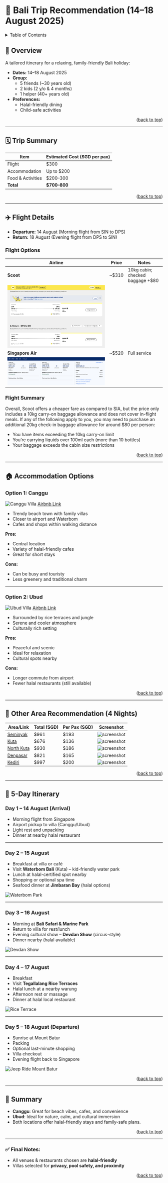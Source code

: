 <a name="itinerary-top"></a>

# 🌴 Bali Trip Recommendation (14–18 August 2025)

<!-- TABLE OF CONTENTS -->
<details>
  <summary>Table of Contents</summary>
  <ol>
    <li><a href="#-overview">Overview</a></li>
    <li><a href="#%EF%B8%8F-trip-summary">Trip Summary</a></li>
    <li><a href="#%EF%B8%8F-flight-details">Flight Details</a></li>
    <li><a href="#-accommodation-options">Accommodation Options</a></li>
    <li><a href="#-other-area-recommendation-4-nights">Other Area Recommendation</a></li>
    <li><a href="#-5-day-itinerary">5-Day Itinerary</a></li>
    <li><a href="#-summary">Summary</a></li>
  </ol>
</details>

## 🧳 Overview

A tailored itinerary for a relaxing, family-friendly Bali holiday:

- **Dates:** 14–18 August 2025  
- **Group:**  
  - 5 friends (~30 years old)  
  - 2 kids (2 y/o & 4 months)  
  - 1 helper (40+ years old)  
- **Preferences:**  
  - Halal-friendly dining   
  - Child-safe activities

<p align="right">(<a href="#itinerary-top">back to top</a>)</p>

---

## 🗓️ Trip Summary

| Item               | Estimated Cost (SGD per pax) |
|--------------------|------------------------------|
| Flight             | $300                         |
| Accommodation      | Up to $200                   |
| Food & Activities  | $200–300                     |
| **Total**          | **$700–800**                 |

<p align="right">(<a href="#itinerary-top">back to top</a>)</p>

---

## ✈️ Flight Details



- **Departure:** 14 August (Morning flight from SIN to DPS)  
- **Return:** 18 August (Evening flight from DPS to SIN)  

### Flight Options

| Airline             | Price   | Notes                               |
|---------------------|---------|-------------------------------------|
| **Scoot**           | ~$310   | 10kg cabin; checked baggage +$80    |
| ![ScootScreenshot](/img/scootItinerary.png) |||
| **Singapore Air**   | ~$520   | Full service                        |
| ![ScootScreenshot](/img/siaItinerary.png) |||

### Flight Summary
Overall, Scoot offers a cheaper fare as compared to SIA, but the price only includes a 10kg carry-on baggage allowance and does not cover in-flight meals. If any of the following apply to you, you may need to purchase an additional 20kg check-in baggage allowance for around $80 per person:

- You have items exceeding the 10kg carry-on limit
- You’re carrying liquids over 100ml each (more than 10 bottles)
- Your baggage exceeds the cabin size restrictions

<p align="right">(<a href="#itinerary-top">back to top</a>)</p>

---

## 🏠 Accommodation Options

### Option 1: **Canggu**
![Canggu Villa](https://a0.muscache.com/im/pictures/prohost-api/Hosting-927185776071070871/original/32483bfe-5290-4163-a759-0633c1215184.jpeg?im_w=1200)
[Airbnb Link](https://www.airbnb.co.uk/rooms/927185776071070871?check_out=2025-08-18&viralityEntryPoint=1&unique_share_id=2C8274FC-9D17-4AA1-9FE6-758F710844C5&slcid=544f34a93c8a4fadbfde58dfd5bc2399&infants=1&s=76&feature=share&children=1&adults=6&check_in=2025-08-14&channel=native&slug=Jwx8C4FH&source_impression_id=p3_1746340620_P3hsd24upWYCQAh1)

- Trendy beach town with family villas
- Closer to airport and Waterbom
- Cafes and shops within walking distance

**Pros:**
- Central location
- Variety of halal-friendly cafes
- Great for short stays

**Cons:**
- Can be busy and touristy
- Less greenery and traditional charm

---

### Option 2: **Ubud**
![Ubud Villa](https://a0.muscache.com/im/pictures/miso/Hosting-835377058282969699/original/8619be72-c51e-40b6-bfbf-f951a3caebae.jpeg?im_w=1200)
[Airbnb Link](https://www.airbnb.co.uk/rooms/835377058282969699?check_out=2025-08-18&viralityEntryPoint=1&unique_share_id=A5678B10-BEF8-4ADE-81D7-E80E05B9BE4C&slcid=e012bbaa6ab6422caa4eb204c6295d2c&infants=1&s=76&feature=share&children=1&adults=6&check_in=2025-08-14&channel=native&slug=RBwah0HK&source_impression_id=p3_1746341103_P3oIp1qJuHSe-bof)

- Surrounded by rice terraces and jungle
- Serene and cooler atmosphere
- Culturally rich setting

**Pros:**
- Peaceful and scenic
- Ideal for relaxation
- Cultural spots nearby

**Cons:**
- Longer commute from airport
- Fewer halal restaurants (still available)

<p align="right">(<a href="#itinerary-top">back to top</a>)</p>

---

## 🏡 Other Area Recommendation (4 Nights)

| Area/Link   | Total (SGD) | Per Pax (SGD) | Screenshot |
|-------------|-------------|---------------|------------|
| [Seminyak](https://www.airbnb.co.uk/rooms/14906111?check_out=2025-08-18&viralityEntryPoint=1&unique_share_id=905A4A90-795F-49FC-B778-F2EE93CFA501&slcid=f3d235dda4c74fb085370cce1f56ccb2&infants=1&s=76&feature=share&children=1&adults=6&check_in=2025-08-14&channel=native&slug=VrAmDc17)    | $961        | $193          | ![screenshot](https://a0.muscache.com/im/pictures/67affae6-fcc7-4b08-8f0a-ec6b55062054.jpg?im_w=960) |
| [Kuta](https://www.airbnb.co.uk/rooms/947395406018027428?check_out=2025-08-18&viralityEntryPoint=1&unique_share_id=ED27B441-FC51-4529-BC8D-956BAB6932F6&slcid=a60a9c415b2e4ec4b658f4d362f89ac6&infants=1&s=76&feature=share&children=1&adults=6&check_in=2025-08-14&channel=native&slug=V3RXsWja&source_impression_id=p3_1746341937_P3vDkYUwDY7QpoNT)        | $676        | $136          | ![screenshot](https://a0.muscache.com/im/pictures/miso/Hosting-947395406018027428/original/736c63f5-22a9-4223-ab42-2a4aa4e7b809.jpeg?im_w=960) |
| [North Kuta](https://www.airbnb.co.uk/rooms/1335249382102654108?check_out=2025-08-18&viralityEntryPoint=1&unique_share_id=AB5672FC-AB9A-4A6A-8382-9F740086DC30&slcid=482410f8fa52409b8d398b8bc56ebe41&infants=1&s=76&feature=share&children=1&adults=6&check_in=2025-08-14&channel=native&slug=OZJ83I6f)  | $930        | $186          | ![screenshot](https://a0.muscache.com/im/pictures/miso/Hosting-1335249382102654108/original/0338841e-f705-490c-8a16-1ea28df8c8c3.jpeg?im_w=960) |
| [Denpasar](https://www.airbnb.co.uk/rooms/1409115627495731168?check_out=2025-08-18&viralityEntryPoint=1&unique_share_id=CD5C5911-BCD0-4EF1-A521-7DC57AA62BE1&slcid=a43c309ab122440fa3225afc46cc244b&infants=1&s=76&feature=share&children=1&adults=6&check_in=2025-08-14&channel=native&slug=0q0NiVig&source_impression_id=p3_1746341828_P3_ReTS3HjEqWaGX)    | $821        | $165          | ![screenshot](https://a0.muscache.com/im/pictures/miso/Hosting-1409115627495731168/original/1a53dbd8-d2ab-410a-99a9-a772cb3785e1.jpeg?im_w=960) |
| [Kediri](https://www.airbnb.co.uk/rooms/16785836?check_out=2025-08-18&viralityEntryPoint=1&unique_share_id=1201F6C3-4D41-4BB6-A643-2CC08C4F7155&slcid=219be6c1a865474f844610024dee1a78&infants=1&s=76&feature=share&children=1&adults=6&check_in=2025-08-14&channel=native&slug=9DGTCLnu&source_impression_id=p3_1746341211_P31zvkA-51i_gipV)      | $997        | $200          | ![screenshot](https://a0.muscache.com/im/pictures/96141a61-92c6-44bd-b970-11860f693a8e.jpg?im_w=960) |

<p align="right">(<a href="#itinerary-top">back to top</a>)</p>

---

## 📅 5-Day Itinerary

### Day 1 – 14 August (Arrival)
- Morning flight from Singapore  
- Airport pickup to villa (Canggu/Ubud)  
- Light rest and unpacking  
- Dinner at nearby halal restaurant  

---

### Day 2 – 15 August
- Breakfast at villa or café  
- Visit **Waterbom Bali** (Kuta) – kid-friendly water park  
- Lunch at halal-certified spot nearby  
- Shopping or optional spa time  
- Seafood dinner at **Jimbaran Bay** (halal options)

![Waterbom Park](https://s-light.tiket.photos/t/01E25EBZS3W0FY9GTG6C42E1SE/rsfit19201280gsm/events/2021/12/23/e03986c2-3689-46fa-b346-0d355472818d-1640249617229-985ec7b0c8b9d720ee4baa6de97d4c12.jpg)

---

### Day 3 – 16 August
- Morning at **Bali Safari & Marine Park**  
- Return to villa for rest/lunch  
- Evening cultural show – **Devdan Show** (circus-style)  
- Dinner nearby (halal available)

![Devdan Show](https://s-light.tiket.photos/t/01E25EBZS3W0FY9GTG6C42E1SE/rsfit19201280gsm/events/2024/08/09/268688ff-1ab4-4f2b-978d-240373119681-1723191585814-d8ff544c99a0383c8c765f98bbcf1495.png)

---

### Day 4 – 17 August
- Breakfast  
- Visit **Tegallalang Rice Terraces**  
- Halal lunch at a nearby warung  
- Afternoon rest or massage  
- Dinner at halal local restaurant  

![Rice Terrace](https://i0.wp.com/handluggageonly.co.uk/wp-content/uploads/2018/01/6I9A2728.jpg?resize=1000%2C1500&ssl=1)

---

### Day 5 – 18 August (Departure)
- Sunrise at Mount Batur
- Packing  
- Optional last-minute shopping  
- Villa checkout  
- Evening flight back to Singapore  

![Jeep Ride Mount Batur](https://www.pelago.com/img/products/ID-Indonesia/mount-batur-sunrise-jeep-tour/0419-0555_img_5469.jpg)

<p align="right">(<a href="#itinerary-top">back to top</a>)</p>

---

## 📌 Summary

- **Canggu**: Great for beach vibes, cafes, and convenience  
- **Ubud**: Ideal for nature, calm, and cultural immersion  
- Both locations offer halal-friendly stays and family-safe plans.

<p align="right">(<a href="#itinerary-top">back to top</a>)</p>

---

### ✅ Final Notes:
- All venues & restaurants chosen are **halal-friendly**  
- Villas selected for **privacy, pool safety, and proximity**

<p align="right">(<a href="#itinerary-top">back to top</a>)</p>
